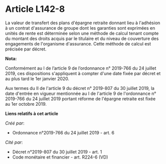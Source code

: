 # Article L142-8

La valeur de transfert des plans d'épargne retraite donnant lieu à l'adhésion à un contrat d'assurance de groupe dont les
garanties sont exprimées en unités de rente est déterminée selon une méthode de calcul tenant compte du montant des droits
acquis par le titulaire et du niveau de couverture des engagements de l'organisme d'assurance. Cette méthode de calcul est
précisée par décret.

**Nota:**

Conformément au I de l’article 9 de l’ordonnance n° 2019-766 du 24 juillet 2019, ces dispositions s'appliquent à compter
d'une date fixée par décret et au plus tard le 1er janvier 2020.

Aux termes du II de l'article 9 du décret n° 2019-807 du 30 juillet 2019, la date d'entrée en vigueur mentionnée au I de
l'article 9 de l'ordonnance n° 2019-766 du 24 juillet 2019 portant réforme de l'épargne retraite est fixée au 1er octobre
2019.

**Liens relatifs à cet article**

_Créé par_:

  - Ordonnance n°2019-766 du 24 juillet 2019 - art. 6

_Cité par_:

  - Décret n°2019-807 du 30 juillet 2019 - art. 1
  - Code monétaire et financier - art. R224-6 (VD)
